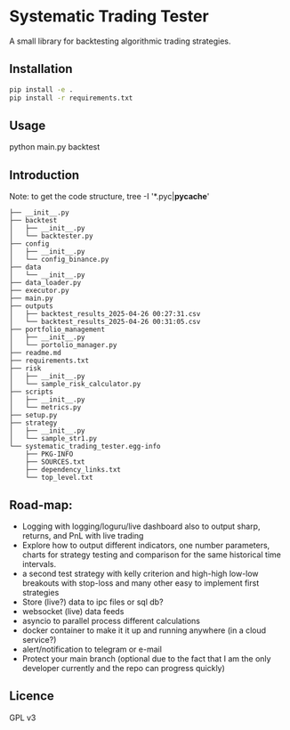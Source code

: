 # Systematic Trading Tester

A small library for backtesting algorithmic trading strategies.

## Installation

```bash
pip install -e .
pip install -r requirements.txt
```

## Usage

python main.py backtest

## Introduction
Note: to get the code structure, tree -I '*.pyc|__pycache__'

```.
├── __init__.py
├── backtest
│   ├── __init__.py
│   └── backtester.py
├── config
│   ├── __init__.py
│   └── config_binance.py
├── data
│   └── __init__.py
├── data_loader.py
├── executor.py
├── main.py
├── outputs
│   ├── backtest_results_2025-04-26 00:27:31.csv
│   └── backtest_results_2025-04-26 00:31:05.csv
├── portfolio_management
│   ├── __init__.py
│   └── portolio_manager.py
├── readme.md
├── requirements.txt
├── risk
│   ├── __init__.py
│   └── sample_risk_calculator.py
├── scripts
│   ├── __init__.py
│   └── metrics.py
├── setup.py
├── strategy
│   ├── __init__.py
│   └── sample_str1.py
└── systematic_trading_tester.egg-info
    ├── PKG-INFO
    ├── SOURCES.txt
    ├── dependency_links.txt
    └── top_level.txt
```

## Road-map:
- Logging with logging/loguru/live dashboard also to output sharp, returns, and PnL with live trading
- Explore how to output different indicators, one number parameters, charts for strategy testing and comparison for the same historical time intervals.
- a second test strategy with kelly criterion and high-high low-low breakouts with stop-loss and many other easy to implement first strategies
- Store (live?) data to ipc files or sql db?
- websocket (live) data feeds
- asyncio to parallel process different calculations
- docker container to make it it up and running anywhere (in a cloud service?)
- alert/notification to telegram or e-mail
- Protect your main branch (optional due to the fact that I am the only developer currently and the repo can progress quickly)

## Licence

GPL v3